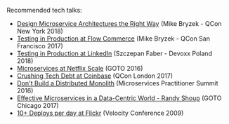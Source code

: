 

Recommended tech talks:

* [Design Microservice Architectures the Right Way](https://www.infoq.com/presentations/microservices-arch-infrastructure-cd) (Mike Bryzek - QCon New York 2018)
* [Testing in Production at Flow Commerce](https://www.youtube.com/watch?v=9C0efJkT0Hg) (Mike Bryzek - QCon San Francisco 2017)
* [Testing in Production at LinkedIn](https://www.youtube.com/watch?v=lbO6INBICpQ) (Szczepan Faber - Devoxx Poland 2018)
* [Microservices at Netflix Scale](https://www.youtube.com/watch?v=57UK46qfBLY) (GOTO 2016)
* [Crushing Tech Debt at Coinbase](https://www.youtube.com/watch?v=KaK2lAj1B-Q)  (QCon London 2017)
* [Don't Build a Distributed Monolith](https://www.youtube.com/watch?v=-czp0Y4Z36Y) (Microservices Practitioner Summit 2016)
* [Effective Microservices in a Data-Centric World - Randy Shoup](https://www.youtube.com/watch?v=whi0T1a4cWU) (GOTO Chicago 2017)
* [10+ Deploys per day at Flickr](https://www.youtube.com/watch?v=LdOe18KhtT4) (Velocity Conference 2009)

